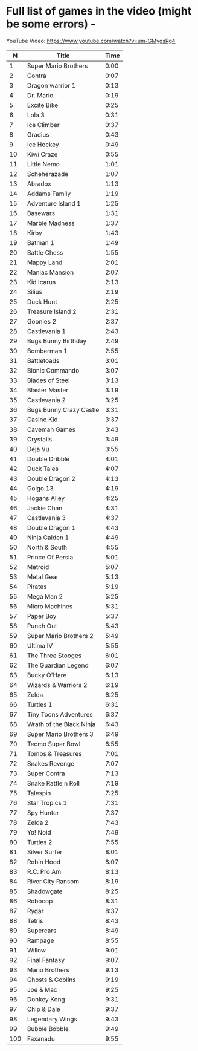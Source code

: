 Full list of games in the video (might be some errors) -
======

YouTube Video: https://www.youtube.com/watch?v=um-GMygsRg4

|  N  |              Title                  | Time  |
|-----|-------------------------------------|-------|
|   1 | Super Mario Brothers                | 0:00  |
|   2 | Contra                              | 0:07  |
|   3 | Dragon warrior 1                    | 0:13  |
|   4 | Dr. Mario                           | 0:19  |
|   5 | Excite Bike                         | 0:25  |
|   6 | Lola 3                              | 0:31  |
|   7 | Ice Climber                         | 0:37  |
|   8 | Gradius                             | 0:43  |
|   9 | Ice Hockey                          | 0:49  |
|  10 | Kiwi Craze                          | 0:55  |
|  11 | Little Nemo                         | 1:01  |
|  12 | Scheherazade                        | 1:07  |
|  13 | Abradox                             | 1:13  |
|  14 | Addams Family                       | 1:19  |
|  15 | Adventure Island 1                  | 1:25  |
|  16 | Basewars                            | 1:31  |
|  17 | Marble Madness                      | 1:37  |
|  18 | Kirby                               | 1:43  |
|  19 | Batman 1                            | 1:49  |
|  20 | Battle Chess                        | 1:55  |
|  21 | Mappy Land                          | 2:01  |
|  22 | Maniac Mansion                      | 2:07  |
|  23 | Kid Icarus                          | 2:13  |
|  24 | Silius                              | 2:19  |
|  25 | Duck Hunt                           | 2:25  |
|  26 | Treasure Island 2                   | 2:31  |
|  27 | Goonies 2                           | 2:37  |
|  28 | Castlevania 1                       | 2:43  |
|  29 | Bugs Bunny Birthday                 | 2:49  |
|  30 | Bomberman 1                         | 2:55  |
|  31 | Battletoads                         | 3:01  |
|  32 | Bionic Commando                     | 3:07  |
|  33 | Blades of Steel                     | 3:13  |
|  34 | Blaster Master                      | 3:19  |
|  35 | Castlevania 2                       | 3:25  |
|  36 | Bugs Bunny Crazy Castle             | 3:31  |
|  37 | Casino Kid                          | 3:37  |
|  38 | Caveman Games                       | 3:43  |
|  39 | Crystalis                           | 3:49  |
|  40 | Deja Vu                             | 3:55  |
|  41 | Double Dribble                      | 4:01  |
|  42 | Duck Tales                          | 4:07  |
|  43 | Double Dragon 2                     | 4:13  |
|  44 | Golgo 13                            | 4:19  |
|  45 | Hogans Alley                        | 4:25  |
|  46 | Jackie Chan                         | 4:31  |
|  47 | Castlevania 3                       | 4:37  |
|  48 | Double Dragon 1                     | 4:43  |
|  49 | Ninja Gaiden 1                      | 4:49  |
|  50 | North & South                       | 4:55  |
|  51 | Prince Of Persia                    | 5:01  |
|  52 | Metroid                             | 5:07  |
|  53 | Metal Gear                          | 5:13  |
|  54 | Pirates                             | 5:19  |
|  55 | Mega Man 2                          | 5:25  |
|  56 | Micro Machines                      | 5:31  |
|  57 | Paper Boy                           | 5:37  |
|  58 | Punch Out                           | 5:43  |
|  59 | Super Mario Brothers 2              | 5:49  |
|  60 | Ultima IV                           | 5:55  |
|  61 | The Three Stooges                   | 6:01  |
|  62 | The Guardian Legend                 | 6:07  |
|  63 | Bucky O'Hare                        | 6:13  |
|  64 | Wizards & Warriors 2                | 6:19  |
|  65 | Zelda                               | 6:25  |
|  66 | Turtles 1                           | 6:31  |
|  67 | Tiny Toons Adventures               | 6:37  |
|  68 | Wrath of the Black Ninja            | 6:43  |
|  69 | Super Mario Brothers 3              | 6:49  |
|  70 | Tecmo Super Bowl                    | 6:55  |
|  71 | Tombs & Treasures                   | 7:01  |
|  72 | Snakes Revenge                      | 7:07  |
|  73 | Super Contra                        | 7:13  |
|  74 | Snake Rattle n Roll                 | 7:19  |
|  75 | Talespin                            | 7:25  |
|  76 | Star Tropics 1                      | 7:31  |
|  77 | Spy Hunter                          | 7:37  |
|  78 | Zelda 2                             | 7:43  |
|  79 | Yo! Noid                            | 7:49  |
|  80 | Turtles 2                           | 7:55  |
|  81 | Silver Surfer                       | 8:01  |
|  82 | Robin Hood                          | 8:07  |
|  83 | R.C. Pro Am                         | 8:13  |
|  84 | River City Ransom                   | 8:19  |
|  85 | Shadowgate                          | 8:25  |
|  86 | Robocop                             | 8:31  |
|  87 | Rygar                               | 8:37  |
|  88 | Tetris                              | 8:43  |
|  89 | Supercars                           | 8:49  |
|  90 | Rampage                             | 8:55  |
|  91 | Willow                              | 9:01  |
|  92 | Final Fantasy                       | 9:07  |
|  93 | Mario Brothers                      | 9:13  |
|  94 | Ghosts & Goblins                    | 9:19  |
|  95 | Joe & Mac                           | 9:25  |
|  96 | Donkey Kong                         | 9:31  |
|  97 | Chip & Dale                         | 9:37  |
|  98 | Legendary Wings                     | 9:43  |
|  99 | Bubble Bobble                       | 9:49  |
| 100 | Faxanadu                            | 9:55  |
